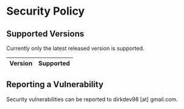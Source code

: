 # Security Policy

## Supported Versions

Currently only the latest released version is supported.

| Version | Supported |
| ------- | --------- |

## Reporting a Vulnerability

Security vulnerabilities can be reported to dirkdev98 [at] gmail.com.
